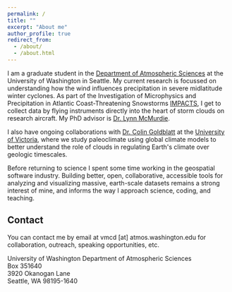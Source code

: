 ```yaml
---
permalink: /
title: ""
excerpt: "About me"
author_profile: true
redirect_from: 
  - /about/
  - /about.html
---
```



I am a graduate student in the [Department of Atmospheric Sciences](https://atmos.uw.edu/) at the University of Washington in Seattle. My current research is focussed on understanding how the wind influences precipitation in severe midlatitude winter cyclones. As part of the Investigation of Microphysics and Precipitation in Atlantic Coast-Threatening Snowstorms [IMPACTS](https://espo.nasa.gov/impacts), I get to collect data by flying instruments directly into the heart of storm clouds on research aircraft. My PhD advisor is [Dr. Lynn McMurdie](https://faculty.washington.edu/lynnm/wordpress/).

I also have ongoing collaborations with [Dr. Colin Goldblatt](http://www.colingoldblatt.net/) at the [University of Victoria](https://seos.uvic.ca), where we study paleoclimate using global climate models to better understand the role of clouds in regulating Earth's climate over geologic timescales. 

Before returning to science I spent some time working in the geospatial software industry. Building better, open, collaborative, accessible tools for analyzing and visualizing massive, earth-scale datasets remains a strong interest of mine, and informs the way I approach science, coding, and teaching.


## Contact

You can contact me by email at vmcd [at] atmos.washington.edu for collaboration, outreach, speaking opportunities, etc. 


University of Washington
Department of Atmospheric Sciences  
Box 351640  
3920 Okanogan Lane  
Seattle, WA 98195-1640